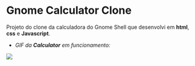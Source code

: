 # Gnome Calculator Clone

Projeto do clone da calculadora do Gnome Shell que desenvolvi em **html**, **css** e **Javascript**.

 

- *GIF da **Calculator** em funcionamento:* 



![](/home/lucasxavier/Desktop/gnome-calculator-clone/assets/img/calc.gif)

